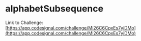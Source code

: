 # alphabetSubsequence

Link to Challenge: [https://app.codesignal.com/challenge/Mi26C6CpxEs7yiDMo](https://app.codesignal.com/challenge/Mi26C6CpxEs7yiDMo)